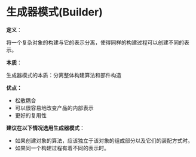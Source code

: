 # 生成器模式(Builder)

**定义**：

将一个复杂对象的构建与它的表示分离，使得同样的构建过程可以创建不同的表示。

**本质**：

生成器模式的本质：分离整体构建算法和部件构造

**优点：**

- 松散耦合
- 可以很容易地改变产品的内部表示
- 更好的复用性

**建议在以下情况选用生成器模式**：

- 如果创建对象的算法，应该独立于该对象的组成部分以及它们的装配方式时。
- 如果同一个构建过程有着不同的表示时。